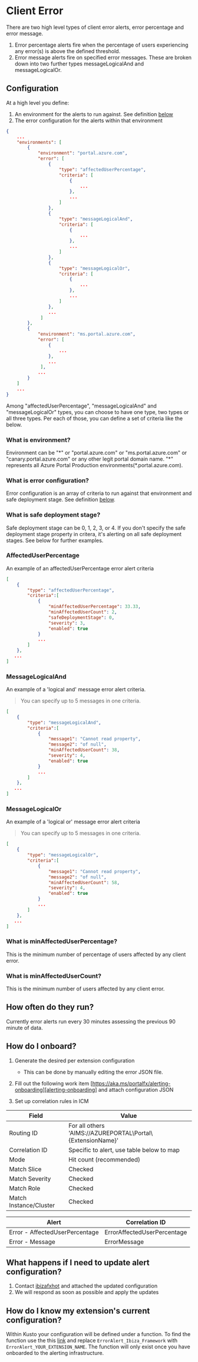 <a name="client-error"></a>
# Client Error

There are two high level types of client error alerts, error percentage and error message. 
1. Error percentage alerts fire when the percentage of users experiencing any error(s) is above the defined threshold.
2. Error message alerts fire on specified error messages. These are broken down into two further types messageLogicalAnd and messageLogicalOr. 

<a name="client-error-configuration"></a>
## Configuration

At a high level you define:

1. An environment for the alerts to run against. See definition [below](#client-error-configuration-what-is-environment)
2. The error configuration for the alerts within that environment

```json
{
    ...
    "environments": [
        {
            "environment": "portal.azure.com", 
            "error": [
                {
                    "type": "affectedUserPercentage", 
                    "criteria": [
                        {
                            ...
                        },
                        ...
                    ]
                },
                {
                    "type": "messageLogicalAnd", 
                    "criteria": [
                        {
                            ...
                        },
                        ...
                    ]
                },
                {
                    "type": "messageLogicalOr", 
                    "criteria": [
                        {
                            ...
                        },
                        ...
                    ]
                },
                ...
             ]
        },
        {
            "environment": "ms.portal.azure.com",
            "error": [
                {
                    ...
                },
                ...
             ],
            ...
        }
    ]
    ...
}
```

Among "affectedUserPercentage", "messageLogicalAnd" and "messageLogicalOr" types, you can choose to have one type, two types or all three types. Per each of those, you can define a set of criteria like the below.

<a name="client-error-configuration-what-is-environment"></a>
### What is environment?

Environment can be "&ast;" or "portal.azure.com" or "ms.portal.azure.com" or "canary.portal.azure.com" or any other legit portal domain name. "&ast;" represents all Azure Portal Production environments(*.portal.azure.com).

<a name="client-error-configuration-what-is-error-configuration"></a>
### What is error configuration?

Error configuration is an array of criteria to run against that environment and safe deployment stage. See definition [below](#client-error-configuration-what-is-safe-deployment-stage).

<a name="client-error-configuration-what-is-safe-deployment-stage"></a>
### What is safe deployment stage?
Safe deployment stage can be 0, 1, 2, 3, or 4. If you don't specify the safe deployment stage property in critera, it's alerting on all safe deployment stages. See below for further examples.

<a name="client-error-configuration-affecteduserpercentage"></a>
### AffectedUserPercentage

An example of an affectedUserPercentage error alert criteria

```json
[
    {
        "type": "affectedUserPercentage",
        "criteria":[
            {
                "minAffectedUserPercentage": 33.33,
                "minAffectedUserCount": 2,
                "safeDeploymentStage": 0,
                "severity": 3,
                "enabled": true
            }
            ...
        ]
    },
   ...
]
```

<a name="client-error-configuration-messagelogicaland"></a>
### MessageLogicalAnd

An example of a 'logical and' message error alert criteria.

> You can specify up to 5 messages in one criteria.

```json
[
    {
        "type": "messageLogicalAnd",
        "criteria":[
            {
                "message1": "Cannot read property",
                "message2": "of null",
                "minAffectedUserCount": 38,
                "severity": 4,
                "enabled": true
            }
            ...
        ]
    },
   ...
]
```

<a name="client-error-configuration-messagelogicalor"></a>
### MessageLogicalOr

An example of a 'logical or' message error alert criteria

> You can specify up to 5 messages in one criteria.

```json
[
    {
        "type": "messageLogicalOr",
        "criteria":[
            {
                "message1": "Cannot read property",
                "message2": "of null",
                "minAffectedUserCount": 58,
                "severity": 4,
                "enabled": true
            }
            ...
        ]
    },
   ...
]
```

<a name="client-error-configuration-what-is-minaffecteduserpercentage"></a>
### What is minAffectedUserPercentage?

This is the minimum number of percentage of users affected by any client error.

<a name="client-error-configuration-what-is-minaffectedusercount"></a>
### What is minAffectedUserCount?

This is the minimum number of users affected by any client error.

<a name="client-error-how-often-do-they-run"></a>
## How often do they run?

Currently error alerts run every 30 minutes assessing the previous 90 minute of data.

<a name="client-error-how-do-i-onboard"></a>
## How do I onboard?

1.	Generate the desired per extension configuration

    - This can be done by manually editing the error JSON file.

1.	Fill out the following work item [https://aka.ms/portalfx/alerting-onboarding][alerting-onboarding] and attach configuration JSON
1.	Set up correlation rules in ICM


| Field | Value |
| -----  | ----- |
| Routing ID | For all others 'AIMS://AZUREPORTAL\Portal\\{ExtensionName}' |
| Correlation ID | Specific to alert, use table below to map |
| Mode | Hit count (recommended) |
| Match Slice | Checked |
| Match Severity | Checked |
| Match Role | Checked |
| Match Instance/Cluster | Checked |


| Alert | Correlation ID |
| ----- | -------------- |
| Error - AffectedUserPercentage | ErrorAffectedUserPercentage |
| Error - Message | ErrorMessage |

<a name="client-error-what-happens-if-i-need-to-update-alert-configuration"></a>
## What happens if I need to update alert configuration?

1.	Contact [ibizafxhot](mailto:ibizafxhot@microsoft.com) and attached the updated configuration
1.	We will respond as soon as possible and apply the updates

<a name="client-error-how-do-i-know-my-extension-s-current-configuration"></a>
## How do I know my extension&#39;s current configuration?

Within Kusto your configuration will be defined under a function. To find the function use the this [link][alerting-kusto-partner] and replace `ErrorAlert_Ibiza_Framework` with `ErrorAlert_YOUR_EXTENSION_NAME`. The function will only exist once you have onboarded to the alerting infrastructure.


[alerting-onboarding]: https://aka.ms/portalfx/alerting-onboarding
[alerting-kusto-partner]: https://Azportal.kusto.windows.net/Partner?query=ErrorAlert_Ibiza_Framework()&web=1